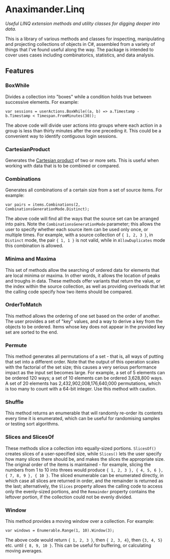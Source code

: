 # Anaximander.Linq
*Useful LINQ extension methods and utility classes for digging deeper into data.*

This is a library of various methods and classes for inspecting, manipulating and projecting collections of objects in C#, assembled from a variety of things that I've found useful along the way. The package is intended to cover uses cases including combinatorics, statistics, and data analysis. 

## Features

### BoxWhile

Divides a collection into "boxes" while a condition holds true between successive elements. For example:

    var sessions = userActions.BoxWhile((a, b) => a.Timestamp - b.Timestamp < Timespan.FromMinutes(30));

The above code will divide user actions into groups where each action in a group is less than thirty minutes after the one preceding it. This could be a convenient way to identify contiguous login sessions.

### CartesianProduct

Generates the [Cartesian product](https://en.wikipedia.org/wiki/Cartesian_product) of two or more sets. This is useful when working with data that is to be combined or compared.

### Combinations

Generates all combinations of a certain size from a set of source items. For example:

    var pairs = items.Combinations(2, CombinationsGenerationMode.Distinct);

The above code will find all the ways that the source set can be arranged into pairs. Note the `CombinationsGenerationMode` parameter; this allows the user to specify whether each source item can be used only once, or multiple times. For example, with a source collection of `{ 1, 2, 3 }`, in `Distinct` mode, the pair `{ 1, 1 }` is not valid, while in `AllowDuplicates` mode this combination is allowed.

### Minima and Maxima

This set of methods allow the searching of ordered data for elements that are local minima or maxima. In other words, it allows the location of peaks and troughs in data. These methods offer variants that return the value, or the index within the source collection, as well as providing overloads that let the calling code specify how two items should be compared.

### OrderToMatch

This method allows the ordering of one set based on the order of another. The user provides a set of "key" values, and a way to derive a key from the objects to be ordered. Items whose key does not appear in the provided key set are sorted to the end.

### Permute

This method generates all permutations of a set - that is, all ways of putting that set into a different order. Note that the output of this operation scales with the factorial of the set size; this causes a very serious performance impact as the input set becomes large. For example, a set of 5 elements can be ordered 120 ways; a set of 10 elements can be ordered 3,628,800 ways. A set of 20 elements has 2,432,902,008,176,640,000 permutations, which is too many to count with a 64-bit integer. Use this method with caution.

### Shuffle

This method returns an enumerable that will randomly re-order its contents every time it is enumerated, which can be useful for randomising samples or testing sort algorithms.

### Slices and SlicesOf

These methods slice a collection into equally-sized portions. `SlicesOf()` creates slices of a user-specified size, while `Slices()` lets the user specify how many slices there should be, and makes the slices the appropriate size. The original order of the items is maintained - for example, slicing the numbers from 1 to 10 into threes would produce `{ 1, 2, 3 }, { 4, 5, 6 }, { 7, 8, 9 }, { 10 }`. The sliced enumerable can be enumerated directly, in which case all slices are returned in order, and the remainder is returned as the last; alternatively, the `Slices` property allows the calling code to access only the evenly-sized portions, and the `Remainder` property contains the leftover portion, if the collection could not be evenly divided.

### Window

This method provides a moving window over a collection. For example:

    var windows = Enumerable.Range(1, 10).Window(3);

The above code would return `{ 1, 2, 3 }`, then `{ 2, 3, 4}`, then `{3, 4, 5}` etc. until `{ 8, 9, 10 }`. This can be useful for buffering, or calculating moving averages.